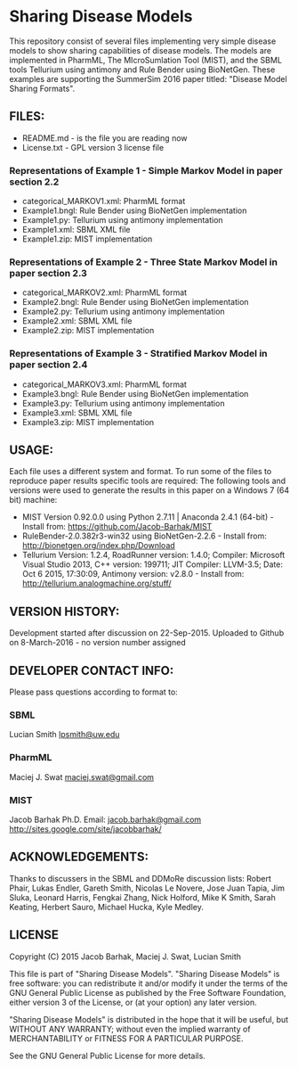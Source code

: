 Sharing Disease Models
=======================
This repository consist of several files implementing very simple disease models to show sharing capabilities of disease models. The models are implemented in  PharmML, The MIcroSumlation Tool (MIST), and the SBML tools Tellurium using antimony and Rule Bender using BioNetGen.
These examples are supporting the SummerSim 2016 paper titled: "Disease Model Sharing Formats".


FILES:
------
* README.md - is the file you are reading now
* License.txt - GPL version 3 license file

### Representations of Example 1 - Simple Markov Model in paper section 2.2
* categorical_MARKOV1.xml: PharmML format
* Example1.bngl: Rule Bender using BioNetGen implementation 
* Example1.py: Tellurium using antimony implementation 
* Example1.xml: SBML XML file
* Example1.zip: MIST implementation 

### Representations of Example 2 - Three State Markov Model in paper section 2.3
* categorical_MARKOV2.xml: PharmML format
* Example2.bngl: Rule Bender using BioNetGen implementation 
* Example2.py: Tellurium using antimony implementation 
* Example2.xml: SBML XML file
* Example2.zip: MIST implementation 

### Representations of Example 3 - Stratified Markov Model in paper section 2.4
* categorical_MARKOV3.xml: PharmML format
* Example3.bngl: Rule Bender using BioNetGen implementation 
* Example3.py: Tellurium using antimony implementation 
* Example3.xml: SBML XML file
* Example3.zip: MIST implementation 


USAGE:
------
Each file uses a different system and format. To run some of the files to reproduce paper results specific tools are required:
The following tools and versions were used to generate the results in this paper on a Windows 7 (64 bit) machine:
* MIST Version 0.92.0.0 using Python 2.7.11 | Anaconda 2.4.1 (64-bit)  - Install from: https://github.com/Jacob-Barhak/MIST
* RuleBender-2.0.382r3-win32 using BioNetGen-2.2.6 - Install from: http://bionetgen.org/index.php/Download
* Tellurium Version:  1.2.4, RoadRunner version: 1.4.0; Compiler: Microsoft Visual Studio 2013, C++ version: 199711; JIT Compiler: LLVM-3.5; Date: Oct  6 2015, 17:30:09, Antimony version: v2.8.0 - Install from: http://tellurium.analogmachine.org/stuff/



VERSION HISTORY:
----------------
Development started after discussion on 22-Sep-2015.
Uploaded to Github on 8-March-2016 - no version number assigned


DEVELOPER CONTACT INFO:
-----------------------

Please pass questions according to format to:

### SBML
Lucian Smith
lpsmith@uw.edu

### PharmML
Maciej J. Swat
maciej.swat@gmail.com

### MIST
Jacob Barhak Ph.D.
Email: jacob.barhak@gmail.com
http://sites.google.com/site/jacobbarhak/



ACKNOWLEDGEMENTS:
-----------------
Thanks to discussers in the SBML and DDMoRe discussion lists: Robert Phair, Lukas Endler, Gareth Smith, Nicolas Le Novere, Jose Juan Tapia, Jim Sluka, Leonard Harris, Fengkai Zhang, Nick Holford, Mike K Smith, Sarah Keating, Herbert Sauro, Michael Hucka, Kyle Medley.


LICENSE
-------

Copyright (C) 2015 Jacob Barhak, Maciej J. Swat, Lucian Smith
 
This file is part of "Sharing Disease Models". "Sharing Disease Models" is free software: you can redistribute it and/or modify it under the terms of the GNU General Public License as published by the Free Software Foundation, either version 3 of the License, or (at your option) any later version.

"Sharing Disease Models" is distributed in the hope that it will be useful, but WITHOUT ANY WARRANTY; without even the implied warranty of MERCHANTABILITY or FITNESS FOR A PARTICULAR PURPOSE.

See the GNU General Public License for more details.
